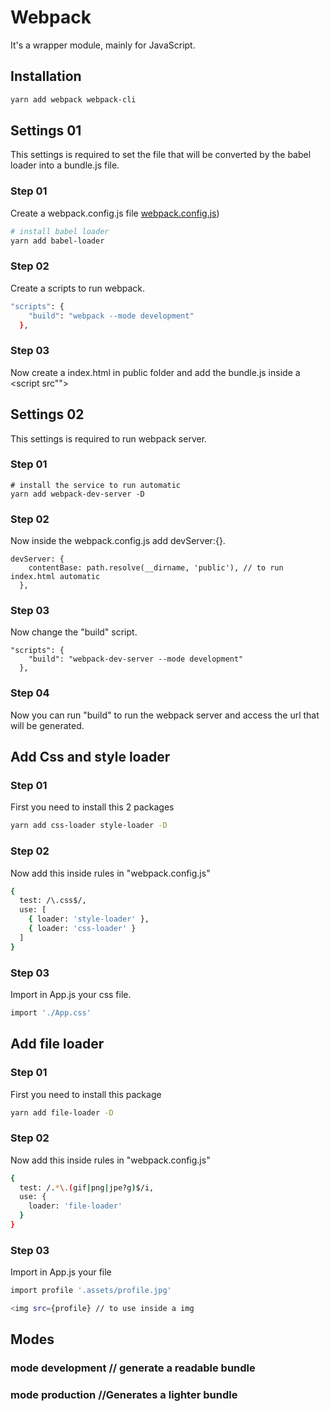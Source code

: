 # Webpack
It's a wrapper module, mainly for JavaScript.



## Installation
```bash
yarn add webpack webpack-cli
```



## Settings 01
This settings is required to set the file that will be converted by the babel loader into a bundle.js file.

### Step 01
Create a webpack.config.js file
[webpack.config.js](https://github.com/AlvaroYmagawa/GoStack08/React/Webpack/webpack.config.js.txt))
```bash
# install babel loader
yarn add babel-loader
```

### Step 02
Create a scripts to run webpack.
```bash
"scripts": {
    "build": "webpack --mode development"
  },
```

### Step 03
Now create a index.html in public folder and add the bundle.js inside a <script src"">



## Settings 02
This settings is required to run webpack server.

### Step 01
```
# install the service to run automatic
yarn add webpack-dev-server -D
```

### Step 02
Now inside the webpack.config.js add devServer:{}.
```
devServer: {
    contentBase: path.resolve(__dirname, 'public'), // to run index.html automatic
  },
```

### Step 03 
Now change the "build" script.
```
"scripts": {
    "build": "webpack-dev-server --mode development" 
  },
```

### Step 04
Now you can run "build" to run the webpack server and access the url that will be generated.



## Add Css and style loader 

### Step 01
First you need to install this 2 packages
```bash
yarn add css-loader style-loader -D
```
### Step 02
Now add this inside rules in "webpack.config.js"

```bash
{
  test: /\.css$/,
  use: [
    { loader: 'style-loader' },
    { loader: 'css-loader' }
  ]
}
```

### Step 03
Import in App.js your css file.
```bash
import './App.css'
```



## Add file loader

### Step 01
First you need to install this package
```bash
yarn add file-loader -D
```

### Step 02
Now add this inside rules in "webpack.config.js"
```bash
{
  test: /.*\.(gif|png|jpe?g)$/i,
  use: {
    loader: 'file-loader'
  }
}
```

### Step 03
Import in App.js your file 
```bash
import profile '.assets/profile.jpg'

<img src={profile} // to use inside a img
```




## Modes

### mode development // generate a readable bundle 

### mode production //Generates a lighter bundle

